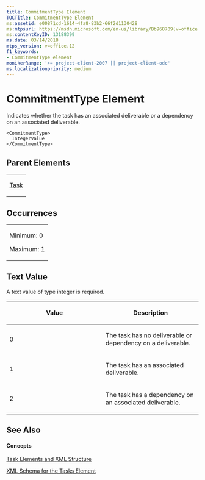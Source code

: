 ```yaml
---
title: CommitmentType Element
TOCTitle: CommitmentType Element
ms:assetid: e00871cd-1614-4fa8-83b2-66f2d1130428
ms:mtpsurl: https://msdn.microsoft.com/en-us/library/Bb968709(v=office.12)
ms:contentKeyID: 13188399
ms.date: 03/14/2018
mtps_version: v=office.12
f1_keywords:
- CommitmentType element
monikerRange: '>= project-client-2007 || project-client-odc'
ms.localizationpriority: medium
---
```


# CommitmentType Element




Indicates whether the task has an associated deliverable or a dependency on an associated deliverable.

    <CommitmentType>
      IntegerValue
    </CommitmentType>

## Parent Elements

<table>
<colgroup>
<col style="width: 100%" />
</colgroup>
<tbody>
<tr class="odd">
<td><p><a href="task-element.md">Task</a></p></td>
</tr>
</tbody>
</table>

## Occurrences

<table>
<colgroup>
<col style="width: 100%" />
</colgroup>
<tbody>
<tr class="odd">
<td><p>Minimum: 0</p>
<p>Maximum: 1</p></td>
</tr>
</tbody>
</table>

## Text Value

A text value of type integer is required.

<table>
<colgroup>
<col style="width: 50%" />
<col style="width: 50%" />
</colgroup>
<thead>
<tr class="header">
<th><p>Value</p></th>
<th><p>Description</p></th>
</tr>
</thead>
<tbody>
<tr class="odd">
<td><p>0</p></td>
<td><p>The task has no deliverable or dependency on a deliverable.</p></td>
</tr>
<tr class="even">
<td><p>1</p></td>
<td><p>The task has an associated deliverable.</p></td>
</tr>
<tr class="odd">
<td><p>2</p></td>
<td><p>The task has a dependency on an associated deliverable.</p></td>
</tr>
</tbody>
</table>

## See Also

#### Concepts

[Task Elements and XML Structure](task-elements-and-xml-structure.md)

[XML Schema for the Tasks Element](xml-schema-for-the-tasks-element.md)

